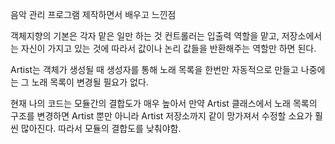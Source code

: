 


음악 관리 프로그램 제작하면서 배우고 느낀점

객체지향의 기본은 각자 맡은 일만 하는 것
컨트롤러는 입출력 역할을 맡고,
저장소에서는 자신이 가지고 있는 것에 따라서
값이나 논리 값들을 반환해주는 역할만 하면 된다.

Artist는 객체가 생성될 때 생성자를 통해 노래 목록을
한번만 자동적으로 만들고 나중에는 그 노래 목록이
변경될 필요가 없다.



현재 나의 코드는 모듈간의 결합도가 매우 높아서 만약
Artist 클래스에서 노래 목록의 구조를 변경하면 Artist 뿐만 아니라
Artist 저장소까지 같이 망가져서 수정할 소요가 훨씬 많아진다.
따라서 모듈의 결합도를 낮춰야함.